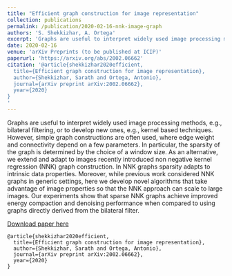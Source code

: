 ```yaml
---
title: "Efficient graph construction for image representation"
collection: publications
permalink: /publication/2020-02-16-nnk-image-graph
authors: 'S. Shekkizhar, A. Ortega'
excerpt: 'Graphs are useful to interpret widely used image processing methods, e.g., bilateral filtering, or to develop new ones, e.g., kernel based techniques. However, simple graph constructions are often used, where edge weight and connectivity depend on a few parameters. In particular, the sparsity of the graph is determined by the choice of a window size.'
date: 2020-02-16
venue: 'arXiv Preprints (to be published at ICIP)'
paperurl: 'https://arxiv.org/abs/2002.06662'
citation: '@article{shekkizhar2020efficient,
  title={Efficient graph construction for image representation},
  author={Shekkizhar, Sarath and Ortega, Antonio},
  journal={arXiv preprint arXiv:2002.06662},
  year={2020}
}
'
---
```

Graphs are useful to interpret widely used image processing methods, e.g., bilateral filtering, or to develop new ones, e.g., kernel based techniques. However, simple graph constructions are often used, where edge weight and connectivity depend on a few parameters. In particular, the sparsity of the graph is determined by the choice of a window size. As an alternative, we extend and adapt to images recently introduced non negative kernel regression (NNK) graph construction. In NNK graphs sparsity adapts to intrinsic data properties. Moreover, while previous work considered NNK graphs in generic settings, here we develop novel algorithms that take advantage of image properties so that the NNK approach can scale to large images. Our experiments show that sparse NNK graphs achieve improved energy compaction and denoising performance when compared to using graphs directly derived from the bilateral filter. 

[Download paper here](https://arxiv.org/abs/2002.06662)
```
@article{shekkizhar2020efficient,
  title={Efficient graph construction for image representation},
  author={Shekkizhar, Sarath and Ortega, Antonio},
  journal={arXiv preprint arXiv:2002.06662},
  year={2020}
}
```